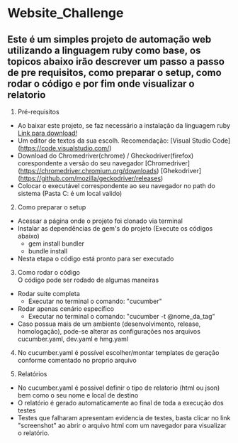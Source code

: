 # **Website_Challenge**

## Este é um simples projeto de automação web utilizando a linguagem ruby como base, os topicos abaixo irão descrever um passo a passo de pre requisitos, como preparar o setup, como rodar o código e por fim onde visualizar o relatorio

1. Pré-requisitos
- Ao baixar este projeto, se faz necessário a instalação da linguagem ruby [Link para download!](https://rubyinstaller.org/downloads/)
- Um editor de textos da sua escolh. Recomendação: [Visual Studio Code] (https://code.visualstudio.com/)
- Download do Chromedriver(chrome) / Gheckodriver(firefox) corespondente a versão do seu navegador [Chromedriver] (https://chromedriver.chromium.org/downloads) [Ghekodriver] (https://github.com/mozilla/geckodriver/releases) 
- Colocar o executável correspondente ao seu navegador no path do sistema (Pasta C: é um local valido)

2. Como preparar o setup
- Acessar a página onde o projeto foi clonado via terminal
- Instalar as dependências de gem's do projeto (Execute os códigos abaixo)
  - gem install bundler
  - bundle install
- Nesta etapa o código está pronto para ser executado

3. Como rodar o código   
O código pode ser rodado de algumas maneiras  
  - Rodar suite completa
    - Executar no terminal o comando: "cucumber" 
  - Rodar apenas cenário específico
    - Executar no terminal o comando: "cucumber -t @nome_da_tag"
  - Caso possua mais de um ambiente (desenvolvimento, release, homologação), pode-se alterar as configurações nos arquivos cucumber.yaml, dev.yaml e hmg.yaml
  4. No cucumber.yaml é possível escolher/montar templates de geração conforme comentado no proprio arquivo

4. Relatórios
  - No cucumber.yaml é possivel definir o tipo de relatorio (html ou json) bem como o seu nome e local de destino 
  - O relatório é gerado automaticamente ao final de toda a execução dos testes
  - Testes que falharam apresentam evidencia de testes, basta clicar no link "screenshot" ao abrir o arquivo html com um    navegador para visualizar o relatório.

